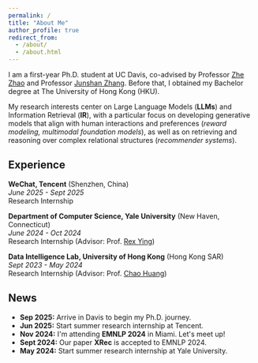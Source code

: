 ```yaml
---
permalink: /
title: "About Me"
author_profile: true
redirect_from: 
  - /about/
  - /about.html
---
```

I am a first-year Ph.D. student at UC Davis, co-advised by Professor [Zhe Zhao](https://sites.google.com/view/zhezhao) and Professor [Junshan Zhang](https://faculty.engineering.ucdavis.edu/jzhang). Before that, I obtained my Bachelor degree at The University of Hong Kong (HKU).

My research interests center on Large Language Models (**LLMs**) and Information Retrieval (**IR**), with a particular focus on developing generative models that align with human interactions and preferences (*reward modeling, multimodal foundation models*), as well as on retrieving and reasoning over complex relational structures (*recommender systems*).

Experience
----------
**WeChat, Tencent** (Shenzhen, China)\
*June 2025 - Sept 2025*\
Research Internship

**Department of Computer Science, Yale University** (New Haven, Connecticut)\
*June 2024 - Oct 2024*\
Research Internship (Advisor: Prof. [Rex Ying](https://www.cs.yale.edu/homes/ying-rex))

**Data Intelligence Lab, University of Hong Kong** (Hong Kong SAR)\
*Sept 2023 - May 2024*\
Research Internship (Advisor: Prof. [Chao Huang](https://sites.google.com/view/chaoh))

News
-------
* **Sep 2025:** Arrive in Davis to begin my Ph.D. journey.
* **Jun 2025:** Start summer research internship at Tencent.
* **Nov 2024:** I'm attending **EMNLP 2024** in Miami. Let's meet up!
* **Sept 2024:** Our paper **XRec** is accepted to EMNLP 2024.
* **May 2024:** Start summer research internship at Yale University.

<!-- 
Academic Experiences
--------------------

**Department of Computer Science, Yale University** (New Haven, Connecticut)\
*June 2024 - Oct 2024*\
Research intern (Advisor: Prof. [Rex Ying](https://www.cs.yale.edu/homes/ying-rex))

**Data Intelligence Lab, University of Hong Kong** (Hong Kong SAR)\
*Sept 2023 - May 2024*\
Research intern (Advisor: Prof. [Chao Huang](https://sites.google.com/view/chaoh)) -->

<!-- **IFDS, University of Wisconsin-Madison** (Madison, Wisconsin)\
*May 2023 – Aug 2023*\
Research assistant (Advisor: Prof. [Hanbaek Lyu](https://hanbaeklyu.com)) -->
